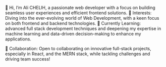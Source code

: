 👋 Hi, I’m Ali CHELIH, a passionate web developer with a focus on building seamless user experiences and efficient frontend solutions.
👀 Interests: Diving into the ever-evolving world of Web Development, with a keen focus on both frontend and backend technologies.
🌱 Currently Learning: advanced full stack development techniques and deepening my expertise in machine learning and data-driven decision-making to enhance my applications.


💞️ Collaboration: Open to collaborating on innovative full-stack projects, especially in React, and the MERN stack, while tackling challenges and driving team success!




